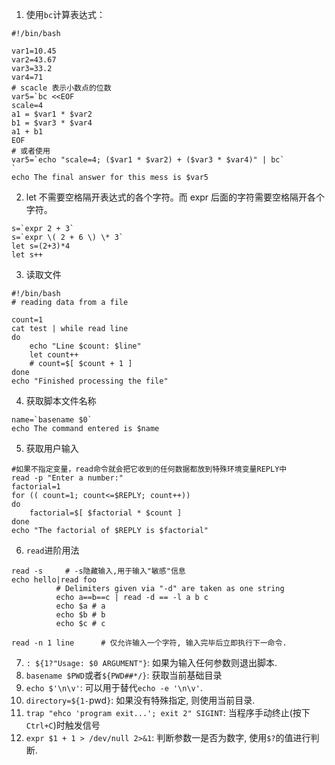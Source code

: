 1. 使用`bc`计算表达式：

```shell
#!/bin/bash

var1=10.45
var2=43.67
var3=33.2
var4=71
# scacle 表示小数点的位数
var5=`bc <<EOF
scale=4
a1 = $var1 * $var2
b1 = $var3 * $var4
a1 + b1
EOF
# 或者使用
var5=`echo "scale=4; ($var1 * $var2) + ($var3 * $var4)" | bc`
`
echo The final answer for this mess is $var5
```

2. let 不需要空格隔开表达式的各个字符。而 expr 后面的字符需要空格隔开各个字符。

```shell
s=`expr 2 + 3`
s=`expr \( 2 + 6 \) \* 3`
let s=(2+3)*4
let s++  
```

3. 读取文件

```shell
#!/bin/bash
# reading data from a file

count=1
cat test | while read line
do
	echo "Line $count: $line"
	let count++
	# count=$[ $count + 1 ]
done
echo "Finished processing the file"
```

4. 获取脚本文件名称

```shell
name=`basename $0`
echo The command entered is $name
```

5. 获取用户输入

```shell
#如果不指定变量，read命令就会把它收到的任何数据都放到特殊环境变量REPLY中
read -p "Enter a number:"
factorial=1
for (( count=1; count<=$REPLY; count++))
do
	factorial=$[ $factorial * $count ]
done
echo "The factorial of $REPLY is $factorial"
```

6. `read`进阶用法

```shell
read -s		# -s隐藏输入,用于输入"敏感"信息
echo hello|read foo
          # Delimiters given via "-d" are taken as one string
          echo a==b==c | read -d == -l a b c
          echo $a # a
          echo $b # b
          echo $c # c

read -n 1 line		# 仅允许输入一个字符, 输入完毕后立即执行下一命令.
```

7. `: ${1?"Usage: $0 ARGUMENT"}`: 如果为输入任何参数则退出脚本.
8. `basename $PWD`或者`${PWD##*/}`: 获取当前基础目录
9. `echo $'\n\v'`: 可以用于替代`echo -e '\n\v'`.
10. `directory=${1-`pwd`}`: 如果没有特殊指定, 则使用当前目录.
11. `trap "ehco 'program exit...'; exit 2" SIGINT`: 当程序手动终止(按下`Ctrl+C`)时触发信号
12. `expr $1 + 1 > /dev/null 2>&1`: 判断参数一是否为数字, 使用`$?`的值进行判断.








































